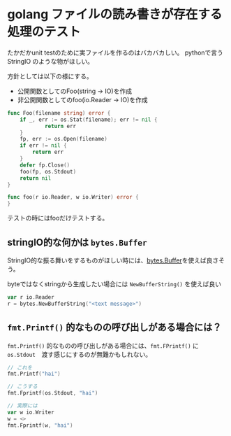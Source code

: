 # golang ファイルの読み書きが存在する処理のテスト

たかだかunit testのために実ファイルを作るのはバカバカしい。
pythonで言う StringIO のような物がほしい。

方針としては以下の様にする。

- 公開関数としてのFoo(string -> IO)を作成
- 非公開関数としてのfoo(io.Reader -> IO)を作成

```go
func Foo(filename string) error {
	if _, err := os.Stat(filename); err != nil {
    		return err
	}
	fp, err := os.Open(filename)
	if err != nil {
		return err
	}
	defer fp.Close()
	foo(fp, os.Stdout)
	return nil
}

func foo(r io.Reader, w io.Writer) error {
}
```

テストの時にはfooだけテストする。

## stringIO的な何かは `bytes.Buffer`

StringIO的な振る舞いをするものがほしい時には、[bytes.Buffer](https://golang.org/pkg/bytes/#Buffer)を使えば良さそう。

byteではなくstringから生成したい場合には `NewBufferString()` を使えば良い

```go
var r io.Reader
r = bytes.NewBufferString("<text message>")
```

## `fmt.Printf()` 的なものの呼び出しがある場合には？

`fmt.Printf()` 的なものの呼び出しがある場合には、`fmt.FPrintf()` に `os.Stdout`　渡す感じにするのが無難かもしれない。


```go
// これを
fmt.Printf("hai")

// こうする
fmt.Fprintf(os.Stdout, "hai")

// 実際には
var w io.Writer
w = <>
fmt.Fprintf(w, "hai")
```
